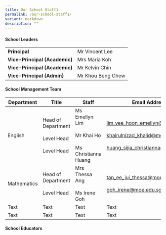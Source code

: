 ```yaml
---
title: Our School Staff1
permalink: /our-school-staff1/
variant: markdown
description: ""
---
```

#### **School Leaders**


|  |  | 
| -------- | -------- | 
| **Principal**     | Mr Vincent Lee     | 
| **Vice-Principal (Academic)**     | Mrs Maria Koh     | 
| **Vice-Principal (Academic)**     | Mr Kelvin Chin     |
| **Vice-Principal (Admin)**     | Mr Khou Beng Chew     | 


#### **School Management Team**


| Department | Title | Staff | Email Address |
| -------- | -------- | -------- | -------- |
| English     | Head of Department<br><br>Level Head<br><br> Level Head     | Ms Emellyn Lim<br><br>Mr Khai Ho<br><br>Ms Christianna Huang     | lim_yee_hoon_emellyn@moe.edu.sg <br><br>khairulnizad_khalid@moe.edu.sg<br><br>huang_sijia_christianna@moe.edu.sg    |
| Mathematics     | Head of Department<br><br>Level Head     | Mrs Thessa Ang<br><br>Ms Irene Goh     | tan_ee_jui_thessa@moe.edu.sg<br><br> goh_irene@moe.edu.sg     |
| Text     | Text     | Text     | Text     |
| Text     | Text     | Text     | Text     |


#### **School Educators**